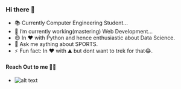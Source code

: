 ### Hi there 👋




- 📚 Currently Computer Engineering Student...
- 🌱 I’m currently working(mastering) Web Development...
- 😍 In ❤️ with Python and hence enthusiastic about Data Science.
- 💬 Ask me aything about SPORTS.
- ⚡ Fun fact: In ❤️ with ⛰️ but dont want to trek for that😂.

#### Reach Out to me 💁‍♂️
- ![alt text](https://akm-img-a-in.tosshub.com/indiatoday/images/story/202106/photo-1611262588024-d12430b989_1200x768.jpeg?cKq2xcBMBm5eaadsXhYdeAAaFJXk5745&size=770:433)
